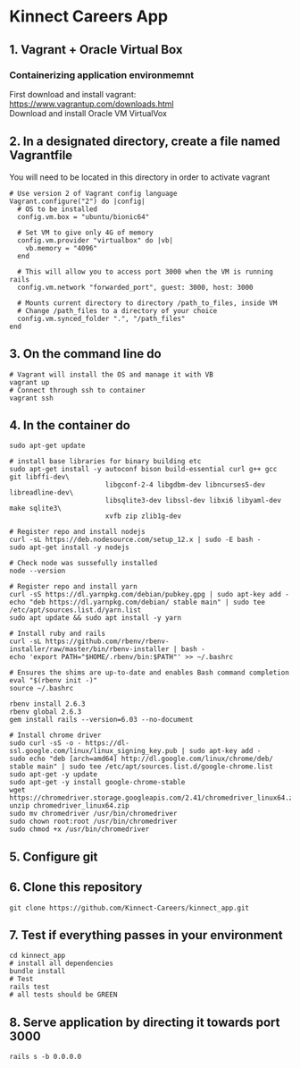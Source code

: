 # Kinnect Careers App

## 1. Vagrant + Oracle Virtual Box
### Containerizing application environmemnt
First download and install vagrant: https://www.vagrantup.com/downloads.html \
Download and install Oracle VM VirtualVox

## 2. In a designated directory, create a file named Vagrantfile
You will need to be located in this directory in order to activate vagrant
``` Vagrantfile
# Use version 2 of Vagrant config language
Vagrant.configure("2") do |config|
  # OS to be installed
  config.vm.box = "ubuntu/bionic64"

  # Set VM to give only 4G of memory
  config.vm.provider "virtualbox" do |vb|
    vb.memory = "4096"
  end

  # This will allow you to access port 3000 when the VM is running rails
  config.vm.network "forwarded_port", guest: 3000, host: 3000

  # Mounts current directory to directory /path_to_files, inside VM 
  # Change /path_files to a directory of your choice
  config.vm.synced_folder ".", "/path_files"
end
```

## 3. On the command line do
```
# Vagrant will install the OS and manage it with VB
vagrant up
# Connect through ssh to container
vagrant ssh
```

## 4. In the container do
```
sudo apt-get update

# install base libraries for binary building etc
sudo apt-get install -y autoconf bison build-essential curl g++ gcc git libffi-dev\
                        libgconf-2-4 libgdbm-dev libncurses5-dev libreadline-dev\
                        libsqlite3-dev libssl-dev libxi6 libyaml-dev make sqlite3\
                        xvfb zip zlib1g-dev

# Register repo and install nodejs 
curl -sL https://deb.nodesource.com/setup_12.x | sudo -E bash -
sudo apt-get install -y nodejs

# Check node was sussefully installed
node --version

# Register repo and install yarn
curl -sS https://dl.yarnpkg.com/debian/pubkey.gpg | sudo apt-key add -
echo "deb https://dl.yarnpkg.com/debian/ stable main" | sudo tee /etc/apt/sources.list.d/yarn.list
sudo apt update && sudo apt install -y yarn

# Install ruby and rails
curl -sL https://github.com/rbenv/rbenv-installer/raw/master/bin/rbenv-installer | bash -
echo 'export PATH="$HOME/.rbenv/bin:$PATH"' >> ~/.bashrc

# Ensures the shims are up-to-date and enables Bash command completion
eval "$(rbenv init -)" 
source ~/.bashrc

rbenv install 2.6.3
rbenv global 2.6.3
gem install rails --version=6.03 --no-document

# Install chrome driver
sudo curl -sS -o - https://dl-ssl.google.com/linux/linux_signing_key.pub | sudo apt-key add -
sudo echo "deb [arch=amd64] http://dl.google.com/linux/chrome/deb/ stable main" | sudo tee /etc/apt/sources.list.d/google-chrome.list
sudo apt-get -y update
sudo apt-get -y install google-chrome-stable
wget https://chromedriver.storage.googleapis.com/2.41/chromedriver_linux64.zip
unzip chromedriver_linux64.zip
sudo mv chromedriver /usr/bin/chromedriver
sudo chown root:root /usr/bin/chromedriver
sudo chmod +x /usr/bin/chromedriver
```

## 5. Configure git

## 6. Clone this repository 
```
git clone https://github.com/Kinnect-Careers/kinnect_app.git
```

## 7. Test if everything passes in your environment
```
cd kinnect_app
# install all dependencies
bundle install
# Test
rails test
# all tests should be GREEN
```

## 8. Serve application by directing it towards port 3000
```
rails s -b 0.0.0.0
```

